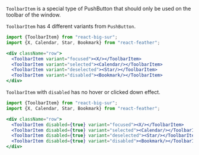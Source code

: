 `ToolbarItem` is a special type of PushButton that should only be used on the toolbar of the window.

`ToolbarItem` has 4 different variants from `PushButton`.

```jsx
import {ToolbarItem} from "react-big-sur";
import {X, Calendar, Star, Bookmark} from "react-feather";

<div className="row">
  <ToolbarItem variant="focused"><X/></ToolbarItem>
  <ToolbarItem variant="selected"><Calendar/></ToolbarItem>
  <ToolbarItem variant="deselected"><Star/></ToolbarItem>
  <ToolbarItem variant="disabled"><Bookmark/></ToolbarItem>
</div>
```

`ToolbarItem` with `disabled` has no hover or clicked down effect.

```jsx padded
import {ToolbarItem} from "react-big-sur";
import {X, Calendar, Star, Bookmark} from "react-feather";

<div className="row">
  <ToolbarItem disabled={true} variant="focused"><X/></ToolbarItem>
  <ToolbarItem disabled={true} variant="selected"><Calendar/></ToolbarItem>
  <ToolbarItem disabled={true} variant="deselected"><Star/></ToolbarItem>
  <ToolbarItem disabled={true} variant="disabled"><Bookmark/></ToolbarItem>
</div>
```
